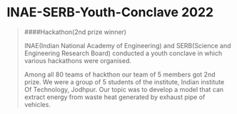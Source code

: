 # INAE-SERB-Youth-Conclave 2022
>####Hackathon(2nd prize winner) 
>
>                     
>INAE(Indian National Academy of Engineering) and SERB(Science and Engineering Research Board) conducted a youth conclave in which various hackathons were organised. 
>
>Among all 80 teams of hackthon our team of 5 members got 2nd prize. We were a group of 5 students of the institute, Indian institute Of Technology, Jodhpur.
>Our topic was to develop a model that can extract energy from waste heat generated by exhaust pipe of vehicles.
